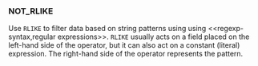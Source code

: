 <!--
This is generated by ESQL’s AbstractFunctionTestCase. Do no edit it. See ../README.md for how to regenerate it.
-->

### NOT_RLIKE
Use `RLIKE` to filter data based on string patterns using using
<<regexp-syntax,regular expressions>>. `RLIKE` usually acts on a field placed on
the left-hand side of the operator, but it can also act on a constant (literal)
expression. The right-hand side of the operator represents the pattern.

